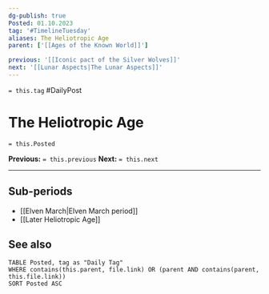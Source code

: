 ```yaml
---
dg-publish: true
Posted: 01.10.2023
tag: '#TimelineTuesday'
aliases: The Heliotropic Age
parent: ['[[Ages of the Known World]]']

previous: '[[Iconic pact of the Silver Wolves]]'
next: '[[Lunar Aspects|The Lunar Aspects]]'
---
```

`= this.tag` #DailyPost
# The Heliotropic Age
`= this.Posted`

**Previous:** `= this.previous`
**Next:** `= this.next`

---

## Sub-periods
- [[Elven March|Elven March period]]
- [[Later Heliotropic Age]]

## See also
```dataview
TABLE Posted, tag as "Daily Tag"
WHERE contains(this.parent, file.link) OR (parent AND contains(parent, this.file.link))
SORT Posted ASC
```